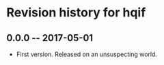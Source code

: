 # Revision history for hqif

## 0.0.0  -- 2017-05-01

* First version. Released on an unsuspecting world.
